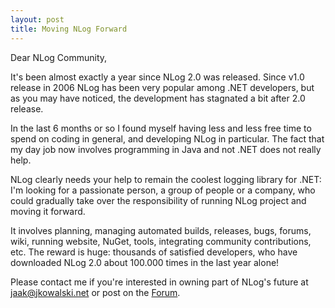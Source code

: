 ```yaml
---
layout: post
title: Moving NLog Forward
---
```


Dear NLog Community,

It's been almost exactly a year since NLog 2.0 was released. Since v1.0 release in 2006 NLog has been very popular among .NET developers, but as you may have noticed, the development has stagnated a bit after 2.0 release.

In the last 6 months or so I found myself having less and less free time to spend on coding in general, and developing NLog in particular. The fact that my day job now involves programming in Java and not .NET does not really help.

NLog clearly needs your help to remain the coolest logging library for .NET: I'm looking for a passionate person, a group of people or a company, who could gradually take over the responsibility of running NLog project and moving it forward.

It involves planning, managing automated builds, releases, bugs, forums, wiki, running website, NuGet, tools, integrating community contributions, etc. The reward is huge: thousands of satisfied developers, who have downloaded NLog 2.0 about 100.000 times in the last year alone!

Please contact me if you're interested in owning part of NLog's future at [jaak@jkowalski.net](mailto:jaak@jkowalski.net) or post on the [Forum](http://nlog-project.org/forum).